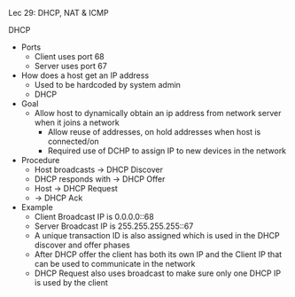 Lec 29: DHCP, NAT & ICMP

DHCP 
- Ports
	- Client uses port 68
	- Server uses port 67
- How does a host get an IP address
	-  Used to be hardcoded by system admin
	- DHCP
- Goal
	- Allow host to dynamically obtain an ip address from network server when it joins a network
		- Allow reuse of addresses, on hold addresses when host is connected/on
		- Required use of DCHP to assign IP to new devices in the network
- Procedure
	- Host broadcasts ->  DHCP Discover
	- DHCP responds with -> DHCP Offer
	- Host -> DHCP Request
	-  -> DHCP Ack
- Example
	- Client Broadcast IP is 0.0.0.0::68
	- Server Broadcast IP is 255.255.255.255::67
	- A unique transaction ID is also assigned which is used in the DHCP discover and offer phases
	- After DHCP offer the client has both its own IP and the Client IP that can be used to communicate in the network
	- DHCP Request also uses broadcast to make sure only one DHCP IP is used by the client